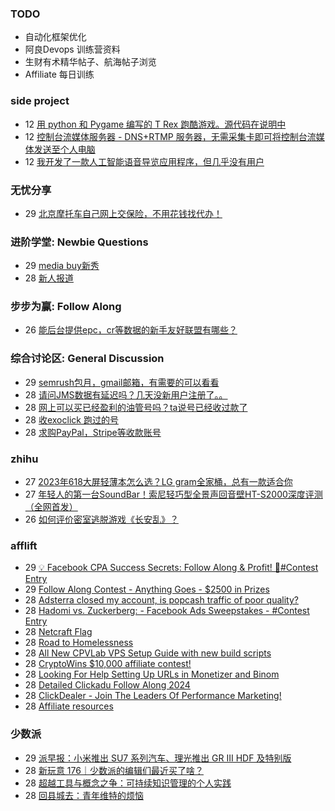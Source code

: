 ### TODO
-  自动化框架优化
-  阿良Devops 训练营资料
-  生财有术精华帖子、航海帖子浏览
-  Affiliate 每日训练

### side project
<!-- sideproject:START -->
-  12 [用 python 和 Pygame 编写的 T Rex 跑酷游戏。源代码在说明中](https://www.youtube.com/watch?v=pZySIXSelCA)
-  12 [控制台流媒体服务器 - DNS+RTMP 服务器，无需采集卡即可将控制台流媒体发送至个人电脑](https://github.com/Aioros/console-streaming-server)
-  12 [我开发了一款人工智能语音导览应用程序，但几乎没有用户](https://www.reddit.com/r/SideProject/comments/18gpp0e/ive_built_an_ai_audio_tour_app_but_have_almost_no/)<!-- sideproject:END -->


### 无忧分享
<!-- ruyo:START -->
-  29 [北京摩托车自己网上交保险，不用花钱找代办！](https://51.ruyo.net/18634.html)<!-- ruyo:END -->

### 进阶学堂: Newbie Questions
<!-- advertcn1:START -->
-  29 [media buy新秀](https://www.advertcn.com/thread-114499-1-1.html)
-  28 [新人报道](https://www.advertcn.com/thread-114490-1-1.html)<!-- advertcn1:END -->

### 步步为赢: Follow Along
<!-- advertcn2:START -->
-  26 [能后台提供epc，cr等数据的新手友好联盟有哪些？](https://www.advertcn.com/thread-114470-1-1.html)<!-- advertcn2:END -->

### 综合讨论区: General Discussion
<!-- advertcn3:START -->
-  29 [semrush包月，gmail邮箱，有需要的可以看看](https://www.advertcn.com/thread-114498-1-1.html)
-  28 [请问JMS数据有延迟吗？几天没新用户注册了。。](https://www.advertcn.com/thread-114495-1-1.html)
-  28 [网上可以买已经盈利的油管号吗？ta说号已经收过款了](https://www.advertcn.com/thread-114489-1-1.html)
-  28 [收exoclick 跑过的号](https://www.advertcn.com/thread-114487-1-1.html)
-  28 [求购PayPal，Stripe等收款账号](https://www.advertcn.com/thread-114486-1-1.html)<!-- advertcn3:END -->


### zhihu
<!-- zhihu:START -->
-  27 [2023年618大屏轻薄本怎么选？LG gram全家桶，总有一款适合你](http://zhuanlan.zhihu.com/p/632641888?utm_campaign=rss&utm_medium=rss&utm_source=rss&utm_content=title)
-  27 [年轻人的第一台SoundBar！索尼轻巧型全景声回音壁HT-S2000深度评测（全网首发）](http://zhuanlan.zhihu.com/p/630990296?utm_campaign=rss&utm_medium=rss&utm_source=rss&utm_content=title)
-  26 [如何评价密室逃脱游戏《长安乱》？](http://www.zhihu.com/question/563950552/answer/3045961312?utm_campaign=rss&utm_medium=rss&utm_source=rss&utm_content=title)<!-- zhihu:END -->

### afflift
<!-- afflift:START -->
-  29 [💡 Facebook CPA Success Secrets: Follow Along &amp; Profit! 💸#Contest Entry](https://afflift.com/f/threads/%F0%9F%92%A1-facebook-cpa-success-secrets-follow-along-profit-%F0%9F%92%B8-contest-entry.12886/)
-  29 [Follow Along Contest - Anything Goes - $2500 in Prizes](https://afflift.com/f/threads/follow-along-contest-anything-goes-2500-in-prizes.12808/)
-  28 [Adsterra closed my account, is popcash traffic of poor quality?](https://afflift.com/f/threads/adsterra-closed-my-account-is-popcash-traffic-of-poor-quality.12630/)
-  28 [Hadomi vs. Zuckerberg: - Facebook Ads Sweepstakes - #Contest Entry](https://afflift.com/f/threads/hadomi-vs-zuckerberg-facebook-ads-sweepstakes-contest-entry.12846/)
-  28 [Netcraft Flag](https://afflift.com/f/threads/netcraft-flag.12885/)
-  28 [Road to Homelessness](https://afflift.com/f/threads/road-to-homelessness.12858/)
-  28 [All New CPVLab VPS Setup Guide with new build scripts](https://afflift.com/f/threads/all-new-cpvlab-vps-setup-guide-with-new-build-scripts.10699/)
-  28 [CryptoWins $10,000 affiliate contest!](https://afflift.com/f/threads/cryptowins-10-000-affiliate-contest.12844/)
-  28 [Looking For Help Setting Up URLs in Monetizer and Binom](https://afflift.com/f/threads/looking-for-help-setting-up-urls-in-monetizer-and-binom.4294/)
-  28 [Detailed Clickadu Follow Along 2024](https://afflift.com/f/threads/detailed-clickadu-follow-along-2024.12883/)
-  28 [ClickDealer - Join The Leaders Of Performance Marketing!](https://afflift.com/f/threads/clickdealer-join-the-leaders-of-performance-marketing.2440/)
-  28 [Affiliate resources](https://afflift.com/f/threads/affiliate-resources.12867/)<!-- afflift:END -->

### 少数派
<!-- sspai:START -->
-  29 [派早报：小米推出 SU7 系列汽车、理光推出 GR III HDF 及特别版](https://sspai.com/post/87642)
-  28 [新玩意 176｜少数派的编辑们最近买了啥？](https://sspai.com/post/87623)
-  28 [超越工具与概念之争：可持续知识管理的个人实践](https://sspai.com/post/87028)
-  28 [回县城去：青年维特的烦恼](https://sspai.com/post/86722)<!-- sspai:END -->
